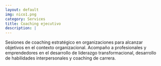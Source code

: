 ```yaml
---
layout: default
img: nico1.png
category: Services
title: Coaching ejecutivo
description: |
---
```



Sesiones de coaching estratégico en organizaciones para alcanzar objetivos en el contexto organizacional. Acompaño a profesionales y emprendedores en el desarrollo de liderazgo transformacional, desarrollo de habilidades interpersonales y coaching de carrera.
